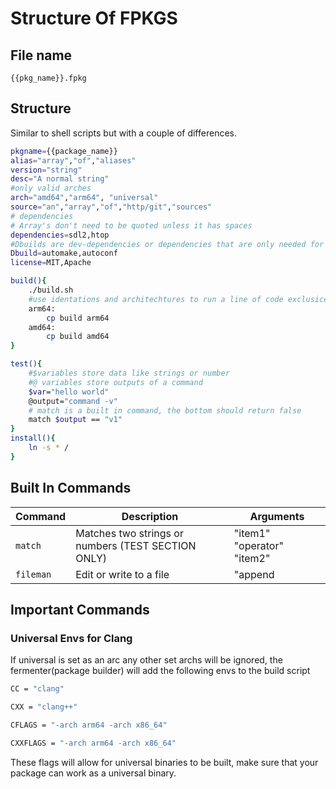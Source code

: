 # Structure Of FPKGS

## File name
`{{pkg_name}}.fpkg`

## Structure
Similar to shell scripts but with a couple of differences.

```bash
pkgname={{package_name}}
alias="array","of","aliases"
version="string"
desc="A normal string"
#only valid arches
arch="amd64","arm64", "universal"
source="an","array","of","http/git","sources"
# dependencies 
# Array's don't need to be quoted unless it has spaces
dependencies=sdl2,htop
#Dbuilds are dev-dependencies or dependencies that are only needed for building
Dbuild=automake,autoconf
license=MIT,Apache

build(){
    ./build.sh
    #use identations and architechtures to run a line of code exclusicely on one ARCH
    arm64:
        cp build arm64
    amd64:
        cp build amd64
}

test(){
    #$variables store data like strings or number
    #@ variables store outputs of a command
    $var="hello world"
    @output="command -v"
    # match is a built in command, the bottom should return false
    match $output == "v1"
}
install(){
    ln -s * /
}
```
## Built In Commands

| Command | Description | Arguments
| --- | --- | ---|
| `match` | Matches two strings or numbers (TEST SECTION ONLY) | "item1" "operator" "item2"
| `fileman` | Edit or write to a file | "append|write" "content"

## Important Commands
### Universal Envs for Clang
If universal is set as an arc any other set archs will be ignored, the fermenter(package builder) will add the following envs to the build script
```bash
CC = "clang"

CXX = "clang++"

CFLAGS = "-arch arm64 -arch x86_64"

CXXFLAGS = "-arch arm64 -arch x86_64"
```
These flags will allow for universal binaries to be built, make sure that your package can work as a universal binary.
